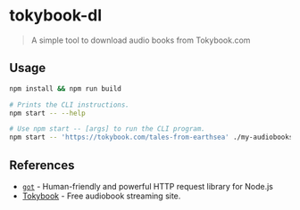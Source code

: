 # tokybook-dl

> A simple tool to download audio books from Tokybook.com

## Usage

```bash
npm install && npm run build

# Prints the CLI instructions.
npm start -- --help

# Use npm start -- [args] to run the CLI program.
npm start -- 'https://tokybook.com/tales-from-earthsea' ./my-audiobooks-dir
```

## References

- [`got`](https://github.com/sindresorhus/got) - Human-friendly and powerful HTTP request library for Node.js
- [Tokybook](https://tokybook.com) - Free audiobook streaming site.
